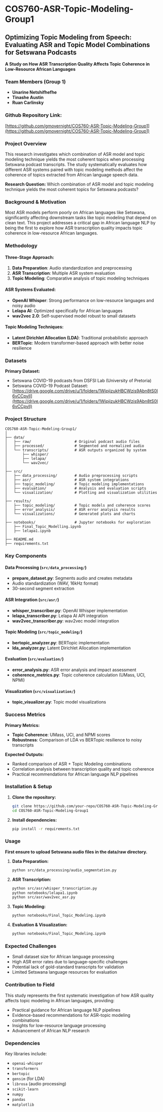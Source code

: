 # COS760-ASR-Topic-Modeling-Group1

## Optimizing Topic Modeling from Speech: Evaluating ASR and Topic Model Combinations for Setswana Podcasts

**A Study on How ASR Transcription Quality Affects Topic Coherence in Low-Resource African Languages**

### Team Members (Group 1)
- **Unarine Netshifhefhe** 
- **Tinashe Austin** 
- **Ruan Carlinsky**

### Github Repository Link:
[https://github.com/gmovernight/COS760-ASR-Topic-Modeling-Group1](https://github.com/gmovernight/COS760-ASR-Topic-Modeling-Group1)

### Project Overview

This research investigates which combination of ASR model and topic modeling technique yields the most coherent topics when processing Setswana podcast transcripts. The study systematically evaluates how different ASR systems paired with topic modeling methods affect the coherence of topics extracted from African language speech data.

**Research Question:** Which combination of ASR model and topic modeling technique yields the most coherent topics for Setswana podcasts?

### Background & Motivation

Most ASR models perform poorly on African languages like Setswana, significantly affecting downstream tasks like topic modeling that depend on clean text. This project addresses a critical gap in African language NLP by being the first to explore how ASR transcription quality impacts topic coherence in low-resource African languages.

### Methodology

#### Three-Stage Approach:
1. **Data Preparation**: Audio standardization and preprocessing
2. **ASR Transcription**: Multiple ASR system evaluation
3. **Topic Modeling**: Comparative analysis of topic modeling techniques

#### ASR Systems Evaluated:
- **OpenAI Whisper**: Strong performance on low-resource languages and noisy audio
- **Lelapa AI**: Optimized specifically for African languages
- **wav2vec 2.0**: Self-supervised model robust to small datasets

#### Topic Modeling Techniques:
- **Latent Dirichlet Allocation (LDA)**: Traditional probabilistic approach
- **BERTopic**: Modern transformer-based approach with better noise resilience

### Datasets

**Primary Dataset:**
- Setswana COVID-19 podcasts from DSFSI Lab (University of Pretoria)
- Setswana COVID-19 Podcast Dataset: [https://drive.google.com/drive/u/1/folders/1WjpjizukHBCWzis9Abn8tS0I6vCCpvIl](https://drive.google.com/drive/u/1/folders/1WjpjizukHBCWzis9Abn8tS0I6vCCpvIl)

### Project Structure

```
COS760-ASR-Topic-Modeling-Group1/
│
├── data/
│   ├── raw/                    # Original podcast audio files
│   ├── processed/              # Segmented and normalized audio
│   └── transcripts/            # ASR outputs organized by system
│       ├── whisper/
│       ├── lelapa/
│       └── wav2vec/
│
├── src/
│   ├── data_processing/        # Audio preprocessing scripts
│   ├── asr/                    # ASR system integrations
│   ├── topic_modeling/         # Topic modeling implementations
│   ├── evaluation/             # Analysis and evaluation scripts
│   └── visualization/          # Plotting and visualization utilities
│
├── results/
│   ├── topic_modeling/         # Topic models and coherence scores
│   ├── error_analysis/         # ASR error analysis results
│   └── visualizations/         # Generated plots and charts
│
├── notebooks/                  # Jupyter notebooks for exploration
│   ├── Final_Topic_Modelling.ipynb
│   ├── lelapa1.ipynb
│
├── README.md
├── requirements.txt
```

### Key Components

#### Data Processing (`src/data_processing/`)
- **prepare_dataset.py**: Segments audio and creates metadata
- Audio standardization (WAV, 16kHz format)
- 30-second segment extraction

#### ASR Integration (`src/asr/`)
- **whisper_transcriber.py**: OpenAI Whisper implementation
- **lelapa_transcriber.py**: Lelapa AI API integration  
- **wav2vec_transcriber.py**: wav2vec model integration

#### Topic Modeling (`src/topic_modeling/`)
- **bertopic_analyzer.py**: BERTopic implementation
- **lda_analyzer.py**: Latent Dirichlet Allocation implementation

#### Evaluation (`src/evaluation/`)
- **error_analysis.py**: ASR error analysis and impact assessment
- **coherence_metrics.py**: Topic coherence calculation (UMass, UCI, NPMI)

#### Visualization (`src/visualization/`)
- **topic_visualizer.py**: Topic model visualizations

### Success Metrics

**Primary Metrics:**
- **Topic Coherence**: UMass, UCI, and NPMI scores
- **Robustness**: Comparison of LDA vs BERTopic resilience to noisy transcripts

**Expected Outputs:**
- Ranked comparison of ASR + Topic Modeling combinations
- Correlation analysis between transcription quality and topic coherence
- Practical recommendations for African language NLP pipelines

### Installation & Setup

1. **Clone the repository:**
   ```bash
   git clone https://github.com/your-repo/COS760-ASR-Topic-Modeling-Group1.git
   cd COS760-ASR-Topic-Modeling-Group1
   ```

2. **Install dependencies:**
   ```bash
   pip install -r requirements.txt
   ```

### Usage

**First ensure to upload Setswana audio files in the data/raw directory.**



1. **Data Preparation:**
   ```bash
   python src/data_processing/audio_segmentation.py
   ```

2. **ASR Transcription:**
   ```bash
   python src/asr/whisper_transcription.py
   python notebooks/lelapa1.ipynb
   python src/asr/wav2vec_asr.py
   ```

3. **Topic Modeling:**
   ```bash
   python notebooks/Final_Topic_Modeling.ipynb
   ```

4. **Evaluation & Visualization:**
   ```bash
   python notebooks/Final_Topic_Modeling.ipynb
   ```

### Expected Challenges

- Small dataset size for African language processing
- High ASR error rates due to language-specific challenges
- Potential lack of gold-standard transcripts for validation
- Limited Setswana language resources for evaluation

### Contribution to Field

This study represents the first systematic investigation of how ASR quality affects topic modeling in African languages, providing:
- Practical guidance for African language NLP pipelines
- Evidence-based recommendations for ASR-topic modeling combinations
- Insights for low-resource language processing
- Advancement of African NLP research

### Dependencies

Key libraries include:
- `openai-whisper`
- `transformers`
- `bertopic`
- `gensim` (for LDA)
- `librosa` (audio processing)
- `scikit-learn`
- `numpy`
- `pandas`
- `matplotlib`
